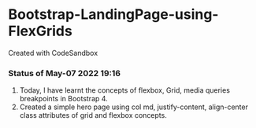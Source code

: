 # Bootstrap-LandingPage-using-FlexGrids
Created with CodeSandbox


### Status of May-07 2022 19:16

1. Today, I have learnt the concepts of flexbox, Grid, media queries breakpoints in Bootstrap 4.
2. Created a simple hero page using col md, justify-content, align-center class attributes of grid and flexbox concepts.

